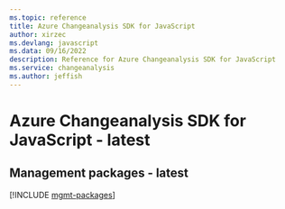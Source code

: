 ```yaml
---
ms.topic: reference
title: Azure Changeanalysis SDK for JavaScript
author: xirzec
ms.devlang: javascript
ms.data: 09/16/2022
description: Reference for Azure Changeanalysis SDK for JavaScript
ms.service: changeanalysis
ms.author: jeffish
---
```

# Azure Changeanalysis SDK for JavaScript - latest

## Management packages - latest
[!INCLUDE [mgmt-packages](changeanalysis-mgmt-index.md)]